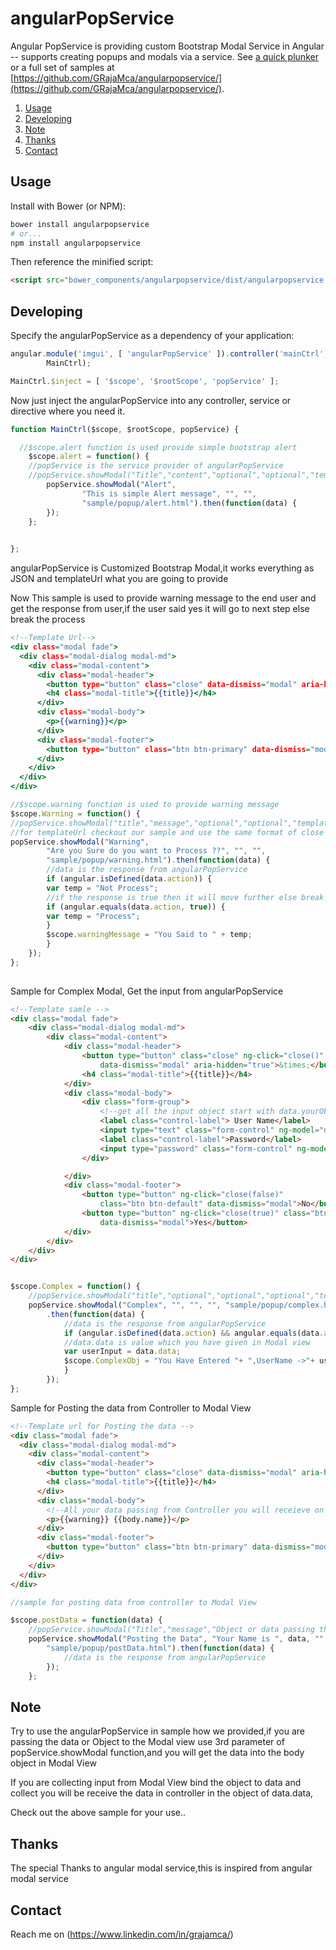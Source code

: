 # angularPopService
Angular PopService is providing custom Bootstrap Modal Service in Angular -- supports creating popups and modals via a service. See [a quick plunker](https://plnkr.co/edit/MGjQAhmnGA8Q1RjTilRE?p=preview) or a full set of samples at [https://github.com/GRajaMca/angularpopservice/](https://github.com/GRajaMca/angularpopservice/).

1. [Usage](#usage)
2. [Developing](#developing)
3. [Note](#note)
4. [Thanks](#thanks)
5. [Contact](#contact)

## Usage

Install with Bower (or NPM):

```bash
bower install angularpopservice
# or...
npm install angularpopservice
```

Then reference the minified script:

```html
<script src="bower_components/angularpopservice/dist/angularpopservice.min.js"></script>
```

## Developing
Specify the angularPopService as a dependency of your application:

```js
angular.module('imgui', [ 'angularPopService' ]).controller('mainCtrl',
		MainCtrl);

MainCtrl.$inject = [ '$scope', '$rootScope', 'popService' ];
```

Now just inject the angularPopService into any controller, service or directive where you need it.

```js
function MainCtrl($scope, $rootScope, popService) {

  //$scope.alert function is used provide simple bootstrap alert
 	$scope.alert = function() {
    //popService is the service provider of angularPopService
    //popService.showModal("Title","content","optional","optional","templateUrl")
		popService.showModal("Alert",
				"This is simple Alert message", "", "",
				"sample/popup/alert.html").then(function(data) {
		});
	};
  

};
```

angularPopService is Customized Bootstrap Modal,it works everything as JSON and templateUrl what you are going to provide

Now This sample is used to provide warning message to the end user and get the response from user,if the user said yes it will go to next step else break the process

```htm
<!--Template Url-->
<div class="modal fade">
  <div class="modal-dialog modal-md">
    <div class="modal-content">
      <div class="modal-header">
        <button type="button" class="close" data-dismiss="modal" aria-hidden="true">&times;</button>
        <h4 class="modal-title">{{title}}</h4>
      </div>
      <div class="modal-body">
        <p>{{warning}}</p>
      </div>
      <div class="modal-footer">
        <button type="button" class="btn btn-primary" data-dismiss="modal" ng-click="close()">OK</button>
      </div>
    </div>
  </div>
</div>

```

```js
//$scope.warning function is used to provide warning message
$scope.Warning = function() {
//popService.showModal("title","message","optional","optional","templateUrl");
//for templateUrl checkout our sample and use the same format of close the window and buttons
popService.showModal("Warning",
		"Are you Sure do you want to Process ??", "", "",
		"sample/popup/warning.html").then(function(data) {
		//data is the response from angularPopService
		if (angular.isDefined(data.action)) {
		var temp = "Not Process";
		//if the response is true then it will move further else break
		if (angular.equals(data.action, true)) {
		var temp = "Process";
		}
		$scope.warningMessage = "You Said to " + temp;
		}
	});
};
	
```
Sample for Complex Modal, Get the input from angularPopService

```html
<!--Template samle -->
<div class="modal fade">
	<div class="modal-dialog modal-md">
		<div class="modal-content">
			<div class="modal-header">
				<button type="button" class="close" ng-click="close()"
					data-dismiss="modal" aria-hidden="true">&times;</button>
				<h4 class="modal-title">{{title}}</h4>
			</div>
			<div class="modal-body">
				<div class="form-group">
					<!--get all the input object start with data.yourObjectName --> 
					<label class="control-label"> User Name</label>
					<input type="text" class="form-control" ng-model="data.username" placeholder="UserName">
					<label class="control-label">Password</label>
					<input type="password" class="form-control" ng-model="data.password" placeholder="Password">
				</div>

			</div>
			<div class="modal-footer">
				<button type="button" ng-click="close(false)"
					class="btn btn-default" data-dismiss="modal">No</button>
				<button type="button" ng-click="close(true)" class="btn btn-primary"
					data-dismiss="modal">Yes</button>
			</div>
		</div>
	</div>
</div>

```


```js

$scope.Complex = function() {
	//popService.showModal("title","optional","optional","optional","templateUrl")
	popService.showModal("Complex", "", "", "", "sample/popup/complex.html")
		.then(function(data) {
			//data is the response from angularPopService
			if (angular.isDefined(data.action) && angular.equals(data.action,true)) {
			//data.data is value which you have given in Modal view
			var userInput = data.data;
			$scope.ComplexObj = "You Have Entered "+ ",UserName ->"+ userInput.username+ " ,Password ->"+userInput.password;
			}
		});
};

```

Sample for Posting the data from Controller to Modal View

```html
<!--Template url for Posting the data -->
<div class="modal fade">
  <div class="modal-dialog modal-md">
    <div class="modal-content">
      <div class="modal-header">
        <button type="button" class="close" data-dismiss="modal" aria-hidden="true">&times;</button>
        <h4 class="modal-title">{{title}}</h4>
      </div>
      <div class="modal-body">
      	<!--All your data passing from Controller you will receieve on object body in the modal view -->
        <p>{{warning}} {{body.name}}</p>
      </div>
      <div class="modal-footer">
        <button type="button" class="btn btn-primary" data-dismiss="modal" ng-click="close()">OK</button>
      </div>
    </div>
  </div>
</div>

```

```js
//sample for posting data from controller to Modal View

$scope.postData = function(data) {
	//popService.showModal("Title","message","Object or data passing the Modal","optional","templateUrl")
	popService.showModal("Posting the Data", "Your Name is ", data, "",
		"sample/popup/postData.html").then(function(data) {
			//data is the response from angularPopService
		});
	};
```  

## Note

Try to use the angularPopService in sample how we provided,if you are passing the data or Object to the Modal view use 3rd parameter of popService.showModal function,and you will get the data into the body object in Modal View

If you are collecting input from Modal View bind the object to data and collect you will be receive the data in controller in the object of data.data,

Check out the above sample for your use..


## Thanks

The special Thanks to angular modal service,this is inspired from angular modal service 

## Contact 

Reach me on (https://www.linkedin.com/in/grajamca/)
